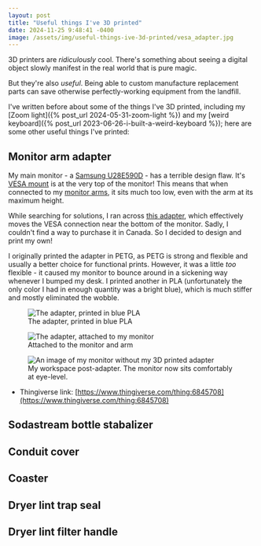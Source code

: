 ```yaml
---
layout: post
title: "Useful things I've 3D printed"
date: 2024-11-25 9:48:41 -0400
image: /assets/img/useful-things-ive-3d-printed/vesa_adapter.jpg
---
```


3D printers are _ridiculously_ cool. There's something about seeing a digital object slowly manifest in the real world that is pure magic.

But they're also _useful_. Being able to custom manufacture replacement parts can save otherwise perfectly-working equipment from the landfill.

I've written before about some of the things I've 3D printed, including my [Zoom light]({% post_url 2024-05-31-zoom-light %}) and my [weird keyboard]({% post_url 2023-06-26-i-built-a-weird-keyboard %}); here are some other useful things I've printed:

## Monitor arm adapter

My main monitor - a [Samsung U28E590D](https://www.samsung.com/nz/business/monitors/flat/uhd-lu28e590ds-xy/) - has a terrible design flaw. It's [VESA mount](https://en.wikipedia.org/wiki/Flat_Display_Mounting_Interface) is at the very top of the monitor! This means that when connected to my [monitor arms](https://store.hermanmiller.com/office-furniture-desk-accessories-organization/jarvis-dual-monitor-arm/100348287.html?lang=en_CA&sku=100348287), it sits much too low, even with the arm at its maximum height.

While searching for solutions, I ran across [this adapter](https://www.monlines.com/portfolio-item/monlines-v014-vesa-adapter-for-samsung-u28e590d/), which effectively moves the VESA connection near the bottom of the monitor. Sadly, I couldn't find a way to purchase it in Canada. So I decided to design and print my own!

I originally printed the adapter in PETG, as PETG is strong and flexible and usually a better choice for functional prints. However, it was a little _too_ flexible - it caused my monitor to bounce around in a sickening way whenever I bumped my desk. I printed another in PLA (unfortunately the only color I had in enough quantity was a bright blue), which is much stiffer and mostly eliminated the wobble.

<figure>
    <img loading="lazy" src="{{ '/assets/img/useful-things-ive-3d-printed/vesa_adapter.jpg' | relative_url }}" alt="The adapter, printed in blue PLA" />
    <figcaption>The adapter, printed in blue PLA</figcaption>
</figure>

<figure>
    <img loading="lazy" src="{{ '/assets/img/useful-things-ive-3d-printed/vesa_adapter_attached.jpg' | relative_url }}" alt="The adapter, attached to my monitor" />
    <figcaption>Attached to the monitor and arm</figcaption>
</figure>

<figure>
    <img loading="lazy" src="{{ '/assets/img/useful-things-ive-3d-printed/desk.jpg' | relative_url }}" alt="An image of my monitor without my 3D printed adapter" />
    <figcaption>My workspace post-adapter. The monitor now sits comfortably at eye-level.</figcaption>
</figure>

- Thingiverse link: [https://www.thingiverse.com/thing:6845708](https://www.thingiverse.com/thing:6845708)

## Sodastream bottle stabalizer

## Conduit cover

## Coaster

## Dryer lint trap seal

## Dryer lint filter handle
